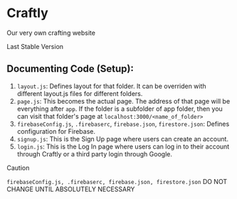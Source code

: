 # Craftly

Our very own crafting website

Last Stable Version

## Documenting Code (Setup):

1. `layout.js`: Defines layout for that folder. It can be overriden with different layout.js files for different folders.
2. `page.js`: This becomes the actual page. The address of that page will be everything after `app`. If the folder is a subfolder of app folder, then you can visit that folder's page at `localhost:3000/<name_of_folder>`
3. `firebaseConfig.js`, `.firebaserc`, `firebase.json`, `firestore.json`: Defines configuration for Firebase.
4. `signup.js`: This is the Sign Up page where users can create an account.
5. `login.js`: This is the Log In page where users can log in to their account through Craftly or a third party login through Google.

> [!CAUTION]
> `firebaseConfig.js, .firebaserc, firebase.json, firestore.json` DO NOT CHANGE UNTIL ABSOLUTELY NECESSARY
